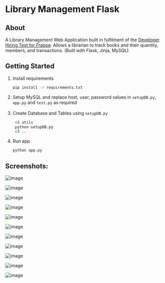 # **Library Management Flask**

## **About**

A Library Management Web Application built in fulfilment of the [Developer Hiring Test for Frappe](https://frappe.io/dev-hiring-test). Allows a librarian to track books and their quantity, members, and transactions.
(Built with Flask, Jinja, MySQL)

## **Getting Started**

1. Install requirements
   ```sh
   pip install -r requirements.txt
   ```
2. Setup MySQL and replace host, user, password values in `setupDB.py`, `app.py` and `test.py` as required </br></br>
3. Create Database and Tables using `setupDB.py`
   ```sh
    cd utils
    python setupDB.py
    cd ..
   ```
4. Run app
   ```sh
   python app.py
   ```
## **Screenshots:**

 ![image](https://github.com/Shaman20/library-management-system-frappe-assessment/assets/70961605/90fa6e35-46bc-44a8-b080-097cf7ddf552)
   
 ![image](https://github.com/Shaman20/library-management-system-frappe-assessment/assets/70961605/27e99d7d-bca1-41d0-8427-9aa2d08eaff1)
   
 ![image](https://github.com/Shaman20/library-management-system-frappe-assessment/assets/70961605/834197b4-3a47-4d9b-8d73-8b8984d4911b)
   
 ![image](https://github.com/Shaman20/library-management-system-frappe-assessment/assets/70961605/2118293b-87db-42c1-a946-a9ddfb733323)
   
 ![image](https://github.com/Shaman20/library-management-system-frappe-assessment/assets/70961605/7d89cbca-a8f6-4b8a-bd28-dfdc9686068b)
    
 ![image](https://github.com/Shaman20/library-management-system-frappe-assessment/assets/70961605/97521210-642c-45bc-91cb-5f06c24311af)
    
 ![image](https://github.com/Shaman20/library-management-system-frappe-assessment/assets/70961605/9684011c-f3c2-4c7d-85a5-d2a3eab4912c)
    
 ![image](https://github.com/Shaman20/library-management-system-frappe-assessment/assets/70961605/14bd863d-d756-4e56-9730-f283505f0df9)
    
 ![image](https://github.com/Shaman20/library-management-system-frappe-assessment/assets/70961605/799f8af7-ab38-4b76-af7c-77832d51e497)
    
 ![image](https://github.com/Shaman20/library-management-system-frappe-assessment/assets/70961605/7ce883e8-2f3f-48ab-8d72-fc889549fc8f)
    
 ![image](https://github.com/Shaman20/library-management-system-frappe-assessment/assets/70961605/c4578798-2694-4e13-a4da-d1546d34ffe8)











